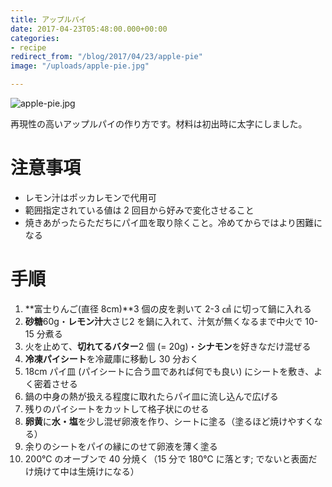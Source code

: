 ```yaml
---
title: アップルパイ
date: 2017-04-23T05:48:00.000+00:00
categories:
- recipe
redirect_from: "/blog/2017/04/23/apple-pie"
image: "/uploads/apple-pie.jpg"

---
```

![apple-pie.jpg](/uploads/apple-pie.jpg)

再現性の高いアップルパイの作り方です。材料は初出時に太字にしました。

# 注意事項

* レモン汁はポッカレモンで代用可
* 範囲指定されている値は 2 回目から好みで変化させること
* 焼きあがったらただちにパイ皿を取り除くこと。冷めてからではより困難になる

# 手順

 1. **富士りんご(直径 8cm)**3 個の皮を剥いて 2-3 ㎠ に切って鍋に入れる
 2. **砂糖**60g・**レモン汁**大さじ2 を鍋に入れて、汁気が無くなるまで中火で 10-15 分煮る
 3. 火を止めて、**切れてるバター**2 個 (= 20g)・**シナモン**を好きなだけ混ぜる
 4. **冷凍パイシート**を冷蔵庫に移動し 30 分おく
 5. 18cm パイ皿 (パイシートに合う皿であれば何でも良い) にシートを敷き、よく密着させる
 6. 鍋の中身の熱が扱える程度に取れたらパイ皿に流し込んで広げる
 7. 残りのパイシートをカットして格子状にのせる
 8. **卵黄**に**水・塩**を少し混ぜ卵液を作り、シートに塗る（塗るほど焼けやすくなる）
 9. 余りのシートをパイの縁にのせて卵液を薄く塗る
10. 200℃ のオーブンで 40 分焼く（15 分で 180℃ に落とす; でないと表面だけ焼けて中は生焼けになる）